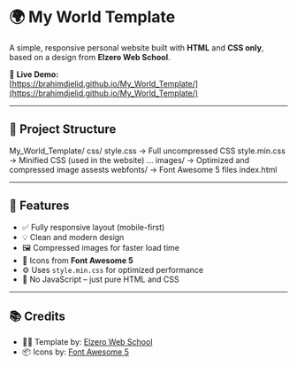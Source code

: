 # 🌍 My World Template

A simple, responsive personal website built with **HTML** and **CSS only**, based on a design from **Elzero Web School**.

🔗 **Live Demo:**  
[https://brahimdjelid.github.io/My_World_Template/](https://brahimdjelid.github.io/My_World_Template/)

---

## 📁 Project Structure

My_World_Template/
   css/
      style.css -> Full uncompressed CSS
      style.min.css -> Minified CSS (used in the website)
      ...
   images/ -> Optimized and compressed image assests
   webfonts/ -> Font Awesome 5 files
   index.html
   
---

## 📱 Features

- ✅ Fully responsive layout (mobile-first)
- 💡 Clean and modern design
- 🖼️ Compressed images for faster load time
- 🎨 Icons from **Font Awesome 5**
- ⚙️ Uses `style.min.css` for optimized performance
- 🚫 No JavaScript – just pure HTML and CSS

---

## 📚 Credits

- 👨‍🏫 Template by: [Elzero Web School](https://elzero.org/)
- 📦 Icons by: [Font Awesome 5](https://fontawesome.com/v5)
